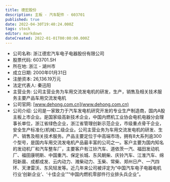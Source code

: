 ```yaml
---
title: 德宏股份
description: 主板 - 汽车配件 - 603701
published: true
date: 2022-04-30T19:40:24.000Z
tags: stock
editor: markdown
dateCreated: 2022-01-01T00:00:00.000Z
---
```


- 公司名称: 浙江德宏汽车电子电器股份有限公司
- 股票代码: 603701.SH
- 所在地: 浙江 - 湖州市
- 成立日期: 2000年01月31日
- 注册资本: 26,136.19万元
- 法定代表人: 秦迅阳
- 主营业务: 公司主营业务为车用交流发电机的研发，生产，销售及相关技术服务主要产品车用交流发电机
- 公司官网: [www.dehong.com.cn](www.dehong.com.cn)
- 公司介绍: 公司是一家致力于汽车发电机研究开发的专业生产制造商，国内A股主板上市企业。是国家级高新技术企业，中国内燃机工业协会电机电器分会理事长单位，浙江省绿色企业，浙江省管理创新示范企业，市级重点骨干企业，安全生产标准化(机械)二级企业。公司主营业务为车用交流发电机的研发、生产、销售及相关技术服务。产品主要定位于中高端市场，拥有8大系列逾300个型号，是国内车用交流发电机产品最丰富的公司之一。客户主要为国内知名的发动机厂和汽车整车厂，主要客户有江铃汽车、道依茨一汽、福田发动机厂、福田康明斯、中国重汽、保定长城、东风朝柴、庆铃汽车、江淮汽车、绵阳新晨、成都成发、云内动力、潍柴动力、玉柴、常柴、郑州日产、一汽四环、天津雷沃、东风轻发等。近几年来公司被评定为“中国汽车电子电器电机行业‘创新企业’、‘十佳企业’”“中国内燃机零部件行业排头兵企业”。


